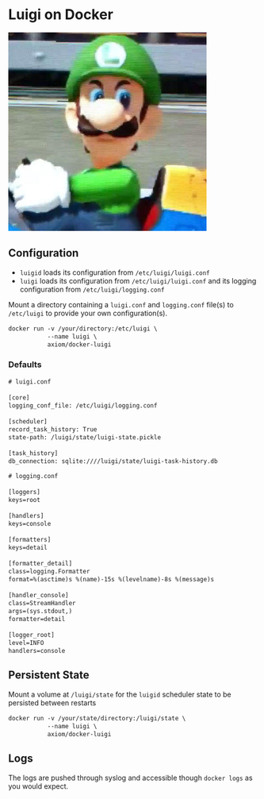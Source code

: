 # Luigi on Docker

![Luigi death stare](luigi.jpg)


## Configuration

* `luigid` loads its configuration from `/etc/luigi/luigi.conf`
* `luigi` loads its configuration from `/etc/luigi/luigi.conf` and its 
logging configuration from `/etc/luigi/logging.conf`

Mount a directory containing a `luigi.conf` and `logging.conf` file(s) to
`/etc/luigi` to provide your own configuration(s).

```
docker run -v /your/directory:/etc/luigi \
           --name luigi \
           axiom/docker-luigi
```

### Defaults

```
# luigi.conf

[core]
logging_conf_file: /etc/luigi/logging.conf

[scheduler]
record_task_history: True
state-path: /luigi/state/luigi-state.pickle

[task_history]
db_connection: sqlite:////luigi/state/luigi-task-history.db
```

```
# logging.conf

[loggers]
keys=root

[handlers]
keys=console

[formatters]
keys=detail

[formatter_detail]
class=logging.Formatter
format=%(asctime)s %(name)-15s %(levelname)-8s %(message)s

[handler_console]
class=StreamHandler
args=(sys.stdout,)
formatter=detail

[logger_root]
level=INFO
handlers=console
```

## Persistent State

Mount a volume at `/luigi/state` for the `luigid` scheduler state to be persisted 
between restarts

```
docker run -v /your/state/directory:/luigi/state \
           --name luigi \
           axiom/docker-luigi
```


## Logs

The logs are pushed through syslog and accessible though `docker logs` as you would expect.
